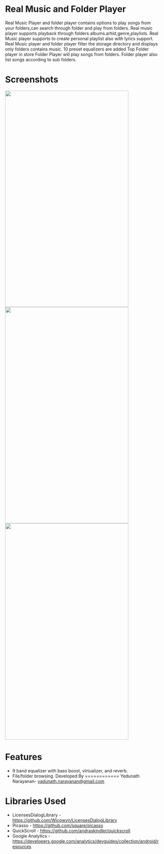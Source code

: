 Real Music and Folder Player
===================
Real Music Player and folder player contains options to play songs from your folders,can search through folder and play from folders.
Real music player supports playback through folders albums.artist,genre,playlists.
Real Music player supports to create personal playlist also with lyrics support.
Real Music player and folder player filter the storage directory and displays only folders contains music.
10 preset equalizers are added
Top Folder player in store
Folder Player will play songs from folders.
Folder player also list songs according to sub folders.

Screenshots
============
<img src="https://image.winudf.com/755/01281d3c92c6dc95/screen-3=x800.jpg" width=400 height=700>
<img src="https://image.winudf.com/520/01281d3767fb579a/screen-1=x800.jpg" width=400 height=700>
<img src="https://image.winudf.com/754/01281d402b966f5c/screen-4=x800.jpg" width=400 height=700>


Features
=========
* 9 band equalizer with bass boost, virtualizer, and reverb.
* File/folder browsing.
Developed By
============
Yedunath Narayanan- yadunath.narayanan@gmail.com

Libraries Used
===========================
* LicensesDialogLibrary - https://github.com/Wicowyn/LicensesDialogLibrary
* Picasso - https://github.com/square/picasso
* QuickScroll - https://github.com/andraskindler/quickscroll
* Google Analytics - https://developers.google.com/analytics/devguides/collection/android/resources




